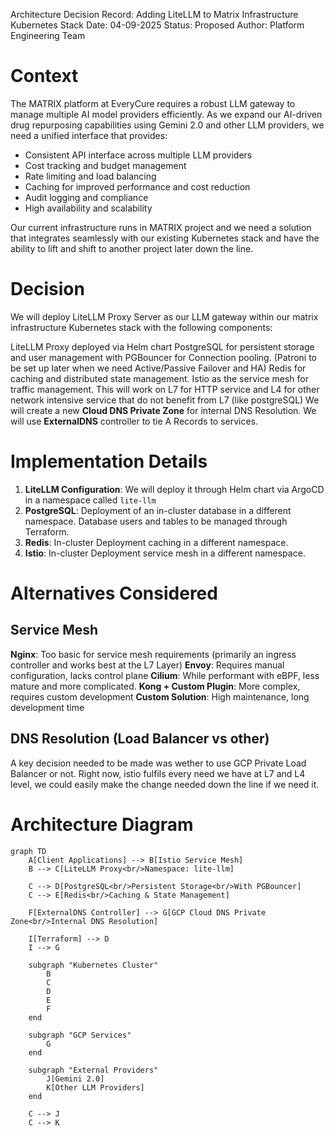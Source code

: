 Architecture Decision Record: Adding LiteLLM to Matrix Infrastructure Kubernetes Stack
Date: 04-09-2025
Status: Proposed
Author: Platform Engineering Team

# Context

The MATRIX platform at EveryCure requires a robust LLM gateway to manage multiple AI model providers efficiently. As we expand our AI-driven drug repurposing capabilities using Gemini 2.0 and other LLM providers, we need a unified interface that provides:

- Consistent API interface across multiple LLM providers
- Cost tracking and budget management
- Rate limiting and load balancing
- Caching for improved performance and cost reduction
- Audit logging and compliance
- High availability and scalability

Our current infrastructure runs in MATRIX project and we need a solution that integrates seamlessly with our existing Kubernetes stack and have the ability to lift and shift to another project later down the line.

# Decision

We will deploy LiteLLM Proxy Server as our LLM gateway within our matrix infrastructure Kubernetes stack with the following components:

LiteLLM Proxy deployed via Helm chart
PostgreSQL for persistent storage and user management with PGBouncer for Connection pooling. (Patroni to be set up later when we need Active/Passive Failover and HA)
Redis for caching and distributed state management.
Istio as the service mesh for traffic management. This will work on L7 for HTTP service and L4 for other network intensive service that do not benefit from L7 (like postgreSQL)
We will create a new **Cloud DNS Private Zone** for internal DNS Resolution.
We will use **ExternalDNS** controller to tie A Records to services.

# Implementation Details

1. **LiteLLM Configuration**: We will deploy it through Helm chart via ArgoCD in a namespace called `lite-llm`
2. **PostgreSQL**: Deployment of an in-cluster database in a different namespace. Database users and tables to be managed through Terraform.
3. **Redis**: In-cluster Deployment caching in a different namespace.
4. **Istio**: In-cluster Deployment service mesh in a different namespace.

# Alternatives Considered

## Service Mesh

**Nginx**: Too basic for service mesh requirements (primarily an ingress controller and works best at the L7 Layer)
**Envoy**: Requires manual configuration, lacks control plane
**Cilium**: While performant with eBPF, less mature and more complicated.
**Kong + Custom Plugin**: More complex, requires custom development
**Custom Solution**: High maintenance, long development time

## DNS Resolution (Load Balancer vs other)

A key decision needed to be made was wether to use GCP Private Load Balancer or not. Right now, istio fulfils every need we have at L7 and L4 level, we could easily make the change needed down the line if we need it.

# Architecture Diagram

```mermaid
graph TD
    A[Client Applications] --> B[Istio Service Mesh]
    B --> C[LiteLLM Proxy<br/>Namespace: lite-llm]

    C --> D[PostgreSQL<br/>Persistent Storage<br/>With PGBouncer]
    C --> E[Redis<br/>Caching & State Management]

    F[ExternalDNS Controller] --> G[GCP Cloud DNS Private Zone<br/>Internal DNS Resolution]

    I[Terraform] --> D
    I --> G

    subgraph "Kubernetes Cluster"
        B
        C
        D
        E
        F
    end

    subgraph "GCP Services"
        G
    end

    subgraph "External Providers"
        J[Gemini 2.0]
        K[Other LLM Providers]
    end

    C --> J
    C --> K
```
